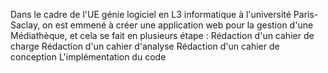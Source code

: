 Dans le cadre de l'UE génie logiciel en L3 informatique à l'université Paris-Saclay, on est emmené à créer une application web pour la gestion d'une Médiathèque, et cela se fait en plusieurs étape :
Rédaction d'un cahier de charge
Rédaction d'un cahier d'analyse
Rédaction d'un cahier de conception 
L'implémentation du code
